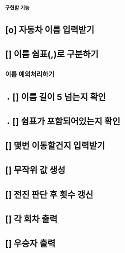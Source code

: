 ### 구현할 기능

# [o] 자동차 이름 입력받기

# [] 이름 쉼표(,)로 구분하기

## 이름 예외처리하기

- # [] 이름 길이 5 넘는지 확인
- # [] 쉼표가 포함되어있는지 확인

# [] 몇번 이동할건지 입력받기

# [] 무작위 값 생성

# [] 전진 판단 후 횟수 갱신

# [] 각 회차 출력

# [] 우승자 출력

